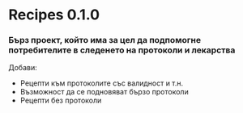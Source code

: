 # Recipes 0.1.0
### Бърз проект, който има за цел да подпомогне потребителите в следенето на протоколи и лекарства


Добави:
- Рецепти към протоколите със валидност и т.н.
- Възможност да се подновяват бързо протоколи
- Рецепти без протоколи